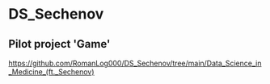 # DS_Sechenov

## Pilot project 'Game'

https://github.com/RomanLog000/DS_Sechenov/tree/main/Data_Science_in_Medicine_(ft._Sechenov)
